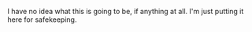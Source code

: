 I have no idea what this is going to be, if anything at all. I'm just putting it here for safekeeping.